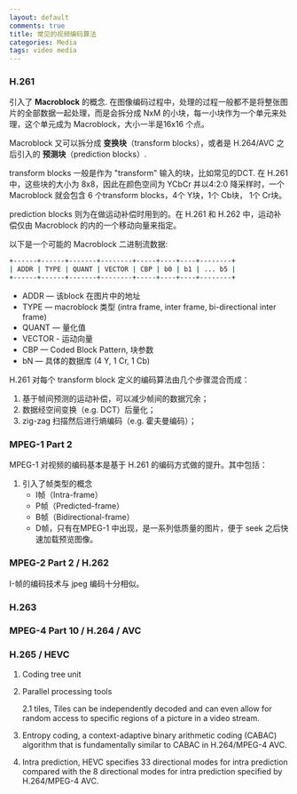 ```yaml
---
layout: default
comments: true
title: 常见的视频编码算法
categories: Media
tags: video media
---
```


### H.261

引入了 **Macroblock** 的概念. 在图像编码过程中，处理的过程一般都不是将整张图片的全部数据一起处理，而是会拆分成 NxM 的小块，每一小块作为一个单元来处理，这个单元成为 Macroblock，大小一半是16x16 个点。

Macroblock 又可以拆分成 **变换块**（transform blocks），或者是 H.264/AVC 之后引入的 **预测块**（prediction blocks）.

transform blocks 一般是作为 "transform" 输入的块，比如常见的DCT. 在 H.261 中，这些块的大小为 8x8，因此在颜色空间为 YCbCr 并以4:2:0 降采样时，一个 Macroblock 就会包含 6 个transform blocks，4个 Y块，1个 Cb块， 1个 Cr块。

prediction blocks 则为在做运动补偿时用到的。在 H.261 和 H.262 中，运动补偿仅由 Macroblock 的内的一个移动向量来指定。

以下是一个可能的 Macroblock 二进制流数据:

```sh
+------+------+-------+--------+-----+----+----+--------+
| ADDR | TYPE | QUANT | VECTOR | CBP | b0 | b1 | ... b5 |
+------+------+-------+--------+-----+----+----+--------+
```

* ADDR — 该block 在图片中的地址
* TYPE — macroblock 类型 (intra frame, inter frame, bi-directional inter frame)
* QUANT — 量化值
* VECTOR - 运动向量
* CBP — Coded Block Pattern, 块参数
* bN — 具体的数据库 (4 Y, 1 Cr, 1 Cb)

H.261 对每个 transform block 定义的编码算法由几个步骤混合而成：
1. 基于帧间预测的运动补偿，可以减少帧间的数据冗余；
2. 数据经空间变换（e.g. DCT）后量化；
3. zig-zag 扫描然后进行熵编码（e.g. 霍夫曼编码）；

### MPEG-1 Part 2

MPEG-1 对视频的编码基本是基于 H.261 的编码方式做的提升。其中包括：

1. 引入了帧类型的概念
    * I帧（Intra-frame）
    * P帧（Predicted-frame）
    * B帧（Bidirectional-frame）
    * D帧，只有在MPEG-1 中出现，是一系列低质量的图片，便于 seek 之后快速加载预览图像。

### MPEG-2 Part 2 / H.262

I-帧的编码技术与 jpeg 编码十分相似。

### H.263

### MPEG-4 Part 10 / H.264 / AVC

### H.265 / HEVC

1. Coding tree unit

2. Parallel processing tools

    2.1 tiles, Tiles can be independently decoded and can even allow for random access to specific regions of a picture in a video stream.

3. Entropy coding, a context-adaptive binary arithmetic coding (CABAC) algorithm that is fundamentally similar to CABAC in H.264/MPEG-4 AVC.

4. Intra prediction, HEVC specifies 33 directional modes for intra prediction compared with the 8 directional modes for intra prediction specified by H.264/MPEG-4 AVC.

